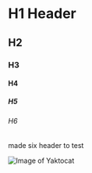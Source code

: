 # H1 Header
## H2
### H3
#### H4
##### H5
###### H6


made six header to test



![Image of Yaktocat](https://github.com/chizoehsieh/skills-communicate-using-markdown/assets/88066658/aeb5b419-559d-4c42-9b1b-3255e5e74f66)
